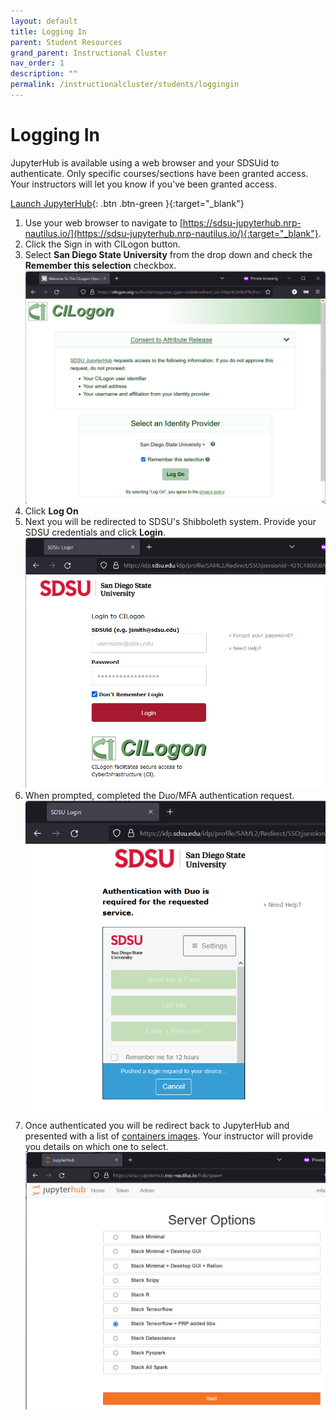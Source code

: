 ```yaml
---
layout: default
title: Logging In
parent: Student Resources
grand_parent: Instructional Cluster
nav_order: 1
description: ""
permalink: /instructionalcluster/students/loggingin
---
```


# Logging In

JupyterHub is available using a web browser and your SDSUid to authenticate. Only specific courses/sections have been granted access. Your instructors will let you know if you've been granted access.

[Launch JupyterHub](https://sdsu-jupyterhub.nrp-nautilus.io/){: .btn .btn-green }{:target="_blank"}

1. Use your web browser to navigate to [https://sdsu-jupyterhub.nrp-nautilus.io/](https://sdsu-jupyterhub.nrp-nautilus.io/){:target="_blank"}.
1. Click the Sign in with CILogon button.
1. Select **San Diego State University** from the drop down and check the **Remember this selection** checkbox.
![CILogon Prompt](/images/instructionalcluster/cilogon.png)
1. Click **Log On**
1. Next you will be redirected to SDSU's Shibboleth system. Provide your SDSU credentials and click **Login**.
![Shibboleth Prompt](/images/instructionalcluster/cilogon2.png)
1. When prompted, completed the Duo/MFA authentication request.
![Duo Prompt](/images/instructionalcluster/cilogon3.png)
1. Once authenticated you will be redirect back to JupyterHub and presented with a list of [containers images](/instructionalcluster/images). Your instructor will provide you details on which one to select.
![Container Prompt](/images/instructionalcluster/cilogon4.png)